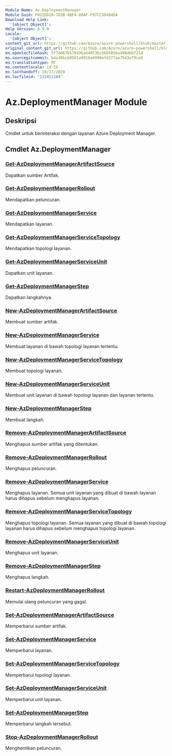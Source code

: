 ```yaml
---
Module Name: Az.DeploymentManager
Module Guid: F022ED20-7D3B-4BF4-88AF-F97CC50484DA
Download Help Link:
  '[object Object]': 
Help Version: 0.9.0
Locale:
  '[object Object]': 
content_git_url: https://github.com/Azure/azure-powershell/blob/master/src/DeploymentManager/DeploymentManager/help/Az.DeploymentManager.md
original_content_git_url: https://github.com/Azure/azure-powershell/blob/master/src/DeploymentManager/DeploymentManager/help/Az.DeploymentManager.md
ms.openlocfilehash: 5f7d067b578436ad40536cb6b505ba490dbb721d
ms.sourcegitcommit: b4a38bcb0501a9016a4998efd377aa75d3ef9ce8
ms.translationtype: MT
ms.contentlocale: id-ID
ms.lasthandoff: 10/27/2020
ms.locfileid: "132411184"
---
```

# Az.DeploymentManager Module
## Deskripsi
Cmdlet untuk berinteraksi dengan layanan Azure Deployment Manager.

## Cmdlet Az.DeploymentManager
### [Get-AzDeploymentManagerArtifactSource](Get-AzDeploymentManagerArtifactSource.md)
Dapatkan sumber Artifak.

### [Get-AzDeploymentManagerRollout](Get-AzDeploymentManagerRollout.md)
Mendapatkan peluncuran.

### [Get-AzDeploymentManagerService](Get-AzDeploymentManagerService.md)
Mendapatkan layanan.

### [Get-AzDeploymentManagerServiceTopology](Get-AzDeploymentManagerServiceTopology.md)
Mendapatkan topologi layanan.

### [Get-AzDeploymentManagerServiceUnit](Get-AzDeploymentManagerServiceUnit.md)
Dapatkan unit layanan.

### [Get-AzDeploymentManagerStep](Get-AzDeploymentManagerStep.md)
Dapatkan langkahnya.

### [New-AzDeploymentManagerArtifactSource](New-AzDeploymentManagerArtifactSource.md)
Membuat sumber artifak.

### [New-AzDeploymentManagerService](New-AzDeploymentManagerService.md)
Membuat layanan di bawah topologi layanan tertentu.

### [New-AzDeploymentManagerServiceTopology](New-AzDeploymentManagerServiceTopology.md)
Membuat topologi layanan.

### [New-AzDeploymentManagerServiceUnit](New-AzDeploymentManagerServiceUnit.md)
Membuat unit layanan di bawah topologi layanan dan layanan tertentu.

### [New-AzDeploymentManagerStep](New-AzDeploymentManagerStep.md)
Membuat langkah.

### [Remove-AzDeploymentManagerArtifactSource](Remove-AzDeploymentManagerArtifactSource.md)
Menghapus sumber artifak yang ditentukan.

### [Remove-AzDeploymentManagerRollout](Remove-AzDeploymentManagerRollout.md)
Menghapus peluncuran.

### [Remove-AzDeploymentManagerService](Remove-AzDeploymentManagerService.md)
Menghapus layanan. Semua unit layanan yang dibuat di bawah layanan harus dihapus sebelum menghapus layanan.

### [Remove-AzDeploymentManagerServiceTopology](Remove-AzDeploymentManagerServiceTopology.md)
Menghapus topologi layanan. Semua layanan yang dibuat di bawah topologi layanan harus dihapus sebelum menghapus topologi layanan.

### [Remove-AzDeploymentManagerServiceUnit](Remove-AzDeploymentManagerServiceUnit.md)
Menghapus unit layanan.

### [Remove-AzDeploymentManagerStep](Remove-AzDeploymentManagerStep.md)
Menghapus langkah.

### [Restart-AzDeploymentManagerRollout](Restart-AzDeploymentManagerRollout.md)
Memulai ulang peluncuran yang gagal.

### [Set-AzDeploymentManagerArtifactSource](Set-AzDeploymentManagerArtifactSource.md)
Memperbarui sumber artifak.

### [Set-AzDeploymentManagerService](Set-AzDeploymentManagerService.md)
Memperbarui layanan.

### [Set-AzDeploymentManagerServiceTopology](Set-AzDeploymentManagerServiceTopology.md)
Memperbarui topologi layanan.

### [Set-AzDeploymentManagerServiceUnit](Set-AzDeploymentManagerServiceUnit.md)
Memperbarui unit layanan.

### [Set-AzDeploymentManagerStep](Set-AzDeploymentManagerStep.md)
Memperbarui langkah tersebut.

### [Stop-AzDeploymentManagerRollout](Stop-AzDeploymentManagerRollout.md)
Menghentikan peluncuran.

